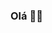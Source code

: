 ### Olá 🙅‍♂️
<!--
**gabrieu-amaral/gabrieu-amaral** is a ✨ _special_ ✨ repository because its `README.md` (this file) appears on your GitHub profile.

Here are some ideas to get you started:

- I'm originally from journalism and content creation 👀
- dev beginner 👶
